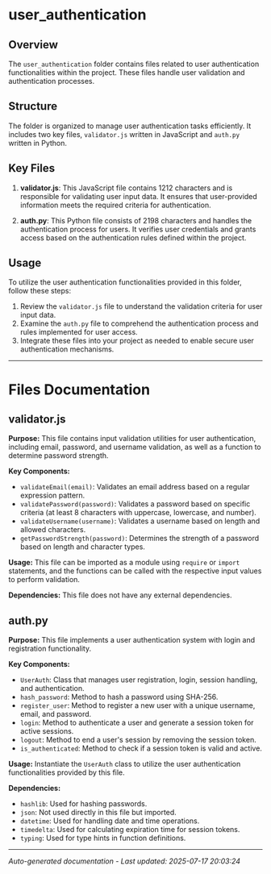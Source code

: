 # user_authentication

## Overview
The `user_authentication` folder contains files related to user authentication functionalities within the project. These files handle user validation and authentication processes.

## Structure
The folder is organized to manage user authentication tasks efficiently. It includes two key files, `validator.js` written in JavaScript and `auth.py` written in Python.

## Key Files
1. **validator.js**: This JavaScript file contains 1212 characters and is responsible for validating user input data. It ensures that user-provided information meets the required criteria for authentication.

2. **auth.py**: This Python file consists of 2198 characters and handles the authentication process for users. It verifies user credentials and grants access based on the authentication rules defined within the project.

## Usage
To utilize the user authentication functionalities provided in this folder, follow these steps:
1. Review the `validator.js` file to understand the validation criteria for user input data.
2. Examine the `auth.py` file to comprehend the authentication process and rules implemented for user access.
3. Integrate these files into your project as needed to enable secure user authentication mechanisms.

---

# Files Documentation

## validator.js

**Purpose:** This file contains input validation utilities for user authentication, including email, password, and username validation, as well as a function to determine password strength.

**Key Components:**
- `validateEmail(email)`: Validates an email address based on a regular expression pattern.
- `validatePassword(password)`: Validates a password based on specific criteria (at least 8 characters with uppercase, lowercase, and number).
- `validateUsername(username)`: Validates a username based on length and allowed characters.
- `getPasswordStrength(password)`: Determines the strength of a password based on length and character types.

**Usage:** This file can be imported as a module using `require` or `import` statements, and the functions can be called with the respective input values to perform validation.

**Dependencies:** This file does not have any external dependencies.

## auth.py

**Purpose:** This file implements a user authentication system with login and registration functionality.

**Key Components:**
- `UserAuth`: Class that manages user registration, login, session handling, and authentication.
- `hash_password`: Method to hash a password using SHA-256.
- `register_user`: Method to register a new user with a unique username, email, and password.
- `login`: Method to authenticate a user and generate a session token for active sessions.
- `logout`: Method to end a user's session by removing the session token.
- `is_authenticated`: Method to check if a session token is valid and active.

**Usage:** Instantiate the `UserAuth` class to utilize the user authentication functionalities provided by this file.

**Dependencies:**
- `hashlib`: Used for hashing passwords.
- `json`: Not used directly in this file but imported.
- `datetime`: Used for handling date and time operations.
- `timedelta`: Used for calculating expiration time for session tokens.
- `typing`: Used for type hints in function definitions.

---
*Auto-generated documentation - Last updated: 2025-07-17 20:03:24*
